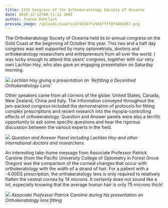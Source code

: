 ```yaml
---
title: 13th Congress of the Orthokeratology Society of Oceania
date: 2018-12-12T00:11:12.168Z
author: Joanna Rohrlach
preview_image: /uploads/3aae7ccb749347fa945ffff0f48da057.png
---
```

The Orthokeratology Society of Oceania held its bi-annual congress on the Gold Coast at the beginning of October this year. This two and a half day congress was well supported by many optometrists, doctors and orthokeratology researchers and entrepreneurs from all over the world. I was lucky enough to attend this years’ congress, together with our very own Lachlan Hoy, who also gave an engaging presentation on Saturday morning.

![](/uploads/20181005_143709.jpg)
*Lachlan Hoy giving a presentation on ‘Refitting a Decentred Orthokeratology Lens’*

Other speakers came from all corners of the globe: United States, Canada, New Zealand, China and Italy. The information conveyed throughout the jam-packed congress included the demonstration of protocols for fitting complex prescriptions and recent research into the myopia-controlling effects of orthokeratology. Question and Answer panels were also a terrific opportunity to ask some specific questions and hear the rigorous discussion between the various experts in the field.

![](/uploads/20181005_154340.jpg)
*Question and Answer Panel including Lachlan Hoy and other international doctors and researchers.*

An interesting take-home message from Associate Professor Patrick Caroline (from the Pacific University College of Optometry in Forest Grove Oregon) was the comparison of the corneal changes that occur with orthokeratology with the width of a strand of hair. For a patient with a -4.00DS prescription, the orthokeratology lens is only required to relatively flatten the central cornea by 14 microns. It certainly does not sound like a lot, especially knowing that the average human hair is only 75 microns thick!

![](/uploads/20181005_172709.jpg)
*Associate Professor Patrick Caroline during his presentation on Orthokeratology lens fitting*